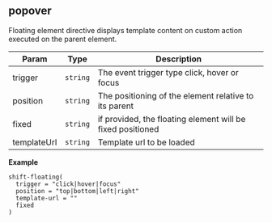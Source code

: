 <a name="shift.components.module_popover"></a>
## popover
Floating element directive displays template content on custom action
executed on the parent element.


| Param | Type | Description |
| --- | --- | --- |
| trigger | <code>string</code> | The event trigger type click, hover or focus |
| position | <code>string</code> | The positioning of the element relative to its parent |
| fixed | <code>string</code> | if provided, the floating element will be fixed positioned |
| templateUrl | <code>string</code> | Template url to be loaded |

**Example**  
```jade
shift-floating(
  trigger = "click|hover|focus"
  position = "top|bottom|left|right"
  template-url = ""
  fixed
)
```
